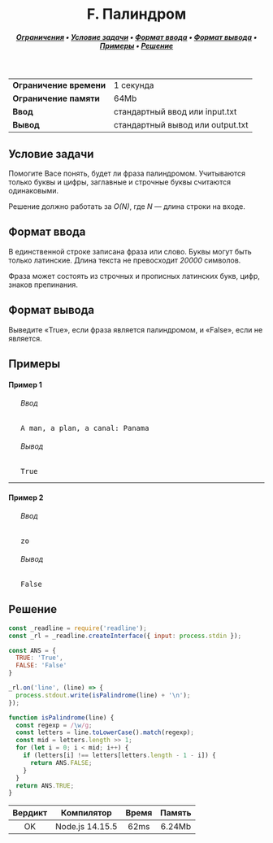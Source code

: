 <h1 align="center">F. Палиндром</h1>

<h5 align="center">
<a href="#limits">Ограничения</a>
•
<a href="#task">Условие задачи</a>
•
<a href="#input">Формат ввода</a>
•
<a href="#output">Формат вывода</a>
•
<a href="#examples">Примеры</a>
•
<a href="#solution">Решение</a>
</h5>

<br>

<table id="limits">
<tbody>
<tr>
<td>
<b>Ограничение времени</b>
</td>
<td>
1 секунда
</td>
</tr>
<tr>
<td>
<b>Ограничение памяти</b>
</td>
<td>
64Mb
</td>
</tr>
<tr>
<td>
<b>Ввод</b>
</td>
<td>
стандартный ввод или input.txt
</td>
</tr>
<tr>
<td>
<b>Вывод</b>
</td>
<td>
стандартный вывод или output.txt
</td>
</tr>
</tbody>
</table>

<h2 id="task">Условие задачи</h2>

Помогите Васе понять, будет ли фраза палиндромом. Учитываются только буквы и цифры, заглавные и строчные буквы считаются одинаковыми.

Решение должно работать за <i>O(N)</i>, где <i>N</i> — длина строки на входе.

<h2 id="input">Формат ввода</h2>

В единственной строке записана фраза или слово. Буквы могут быть только латинские. Длина текста не превосходит <i>20000</i> символов.

Фраза может состоять из строчных и прописных латинских букв, цифр, знаков препинания.

<h2 id="output">Формат вывода</h2>

Выведите «True», если фраза является палиндромом, и «False», если не является.

<h2 id="examples">Примеры</h2>

<h4>Пример 1</h4>
<ul>
<h6>Ввод</h6>
<pre>
A man, a plan, a canal: Panama
</pre>

<h6>Вывод</h6>
<pre>
True
</pre>
</ul>

<hr>

<h4>Пример 2</h4>
<ul>
<h6>Ввод</h6>
<pre>
zo
</pre>

<h6>Вывод</h6>
<pre>
False
</pre>
</ul>

<h2 id="solution">Решение</h2>

```javascript
const _readline = require('readline');
const _rl = _readline.createInterface({ input: process.stdin });

const ANS = {
  TRUE: 'True',
  FALSE: 'False'
}

_rl.on('line', (line) => {
  process.stdout.write(isPalindrome(line) + '\n');
});

function isPalindrome(line) {
  const regexp = /\w/g;
  const letters = line.toLowerCase().match(regexp);
  const mid = letters.length >> 1;
  for (let i = 0; i < mid; i++) {
    if (letters[i] !== letters[letters.length - 1 - i]) {
      return ANS.FALSE;
    }
  }
  return ANS.TRUE;
}
```
<table>
  <thead>
    <tr>
      <th>Вердикт</th>
      <th>Компилятор</th>
      <th>Время</th>
      <th>Память</th>
    </tr>
  </thead>
  <tbody>
<tr align="center">
<td>OK</td>
<td>Node.js 14.15.5</td>
<td>62ms</td>
<td>6.24Mb</td>
</tr>
  </tbody>
</table>